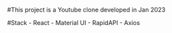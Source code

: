 #This project is a Youtube clone developed in Jan 2023

#Stack
    - React
    - Material UI
    - RapidAPI
    - Axios
